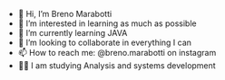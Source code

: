 - 👋 Hi, I’m Breno Marabotti
- 👀 I’m interested in learning as much as possible
- 🌱 I’m currently learning JAVA
- 💞️ I’m looking to collaborate in everything I can
- 📫 How to reach me: @breno.marabotti on instagram
- 👨‍💻 I am studying Analysis and systems development

<!---
brenoMCavalcante/brenoMCavalcante is a ✨ special ✨ repository because its `README.md` (this file) appears on your GitHub profile.
You can click the Preview link to take a look at your changes.
--->
